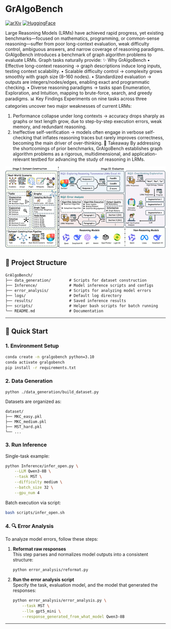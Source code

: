 

# GrAlgoBench

[![arXiv](https://img.shields.io/badge/arXiv-2509.12345-b31b1b.svg)](https://arxiv.org/abs/2509.12345)
[![HuggingFace](https://img.shields.io/badge/HuggingFace-Datasets-yellow.svg)](https://huggingface.co/datasets/GrAlgoBench)

Large Reasoning Models (LRMs) have achieved rapid progress, yet existing benchmarks—focused on mathematics, programming, or common-sense reasoning—suffer from poor long-context evaluation, weak difficulty control, ambiguous answers, and narrow coverage of reasoning paradigms.
GrAlgoBench introduces a benchmark of graph algorithm problems to evaluate LRMs. Graph tasks naturally provide:
✨ Why GrAlgoBench
•	Effective long-context reasoning → graph descriptions induce long inputs, testing context scalability.
•	Scalable difficulty control → complexity grows smoothly with graph size (8–160 nodes).
•	Standardized evaluation → outputs are integers/nodes/edges, enabling exact and programmatic checking.
•	Diverse reasoning paradigms → tasks span Enumeration, Exploration, and Intuition, mapping to brute-force, search, and greedy paradigms.
📊 Key Findings
Experiments on nine tasks across three categories uncover two major weaknesses of current LRMs:
1.	Performance collapse under long contexts → accuracy drops sharply as graphs or text length grow, due to step-by-step execution errors, weak memory, and redundant reasoning.
2.	Ineffective self-verification → models often engage in verbose self-checking that inflates reasoning traces but rarely improves correctness, becoming the main driver of over-thinking.
🚀 Takeaway
By addressing the shortcomings of prior benchmarks, GrAlgoBench establishes graph algorithm problems as a rigorous, multidimensional, and application-relevant testbed for advancing the study of reasoning in LRMs.



<p align="center">

<img src="overview.png" alt="GrAlgoBench Overview" width="900">

</p>


## 📂 Project Structure

```
GrAlgoBench/
├── data_generation/        # Scripts for dataset construction
├── Inference/              # Model inference scripts and configs
├── error_analysis/         # Scripts for analyzing model errors
├── logs/                   # Default log directory
├── results/                # Saved inference results
├── scripts/                # Helper bash scripts for batch running
└── README.md               # Documentation
```

---

## 🚀 Quick Start

### 1. Environment Setup
```bash
conda create -n gralgobench python=3.10
conda activate gralgobench
pip install -r requirements.txt
```

### 2. Data Generation
```
python ./data_generation/build_dataset.py
```

Datasets are organized as:
```
dataset/
├── MKC_easy.pkl
├── MKC_medium.pkl
├── MST_hard.pkl
└── ...
```

### 3. Run Inference
Single-task example:
```bash
python Inference/infer_open.py \
    --LLM Qwen3-8B \
    --task MST \
    --difficulty medium \
    --batch_size 32 \
    --gpu_num 4
```

Batch execution via script:
```bash
bash scripts/infer_open.sh
```


### 4. 🔍 Error Analysis

To analyze model errors, follow these steps:

1. **Reformat raw responses**  
   This step parses and normalizes model outputs into a consistent structure:  

   ```bash
   python error_analysis/reformat.py
   ```

2. **Run the error analysis script**  
   Specify the task, evaluation model, and the model that generated the responses:  

   ```bash
   python error_analysis/error_analysis.py \
       --task MST \
       --llm gpt5_mini \
       --response_generated_from_what_model Qwen3-8B
   ```

---



